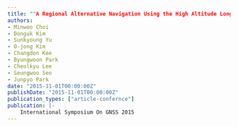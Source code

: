 ```yaml
---
title: ""A Regional Alternative Navigation Using the High Altitude Long Endurance UAVs with Onboard Pseudolite and Transceiver""
authors:
- Minwoo Choi
- Donguk Kim
- Sunkyoung Yu
- O-jong Kim
- Changdon Kee
- Byungwoon Park
- Cheolkyu Lee
- Seungwoo Seo
- Junpyo Park
date: "2015-11-01T00:00:00Z"
publishDate: "2015-11-01T00:00:00Z"
publication_types: ["article-confernce"]
publication: |-
    International Symposium On GNSS 2015
---
```

